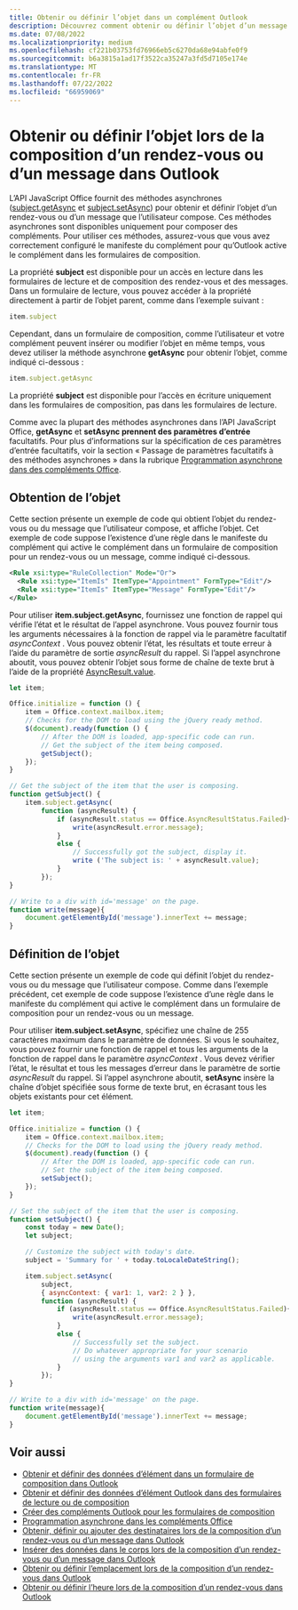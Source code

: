 ```yaml
---
title: Obtenir ou définir l’objet dans un complément Outlook
description: Découvrez comment obtenir ou définir l’objet d’un message ou d’un rendez-vous dans un complément Outlook.
ms.date: 07/08/2022
ms.localizationpriority: medium
ms.openlocfilehash: cf221b03753fd76966eb5c6270da68e94abfe0f9
ms.sourcegitcommit: b6a3815a1ad17f3522ca35247a3fd5d7105e174e
ms.translationtype: MT
ms.contentlocale: fr-FR
ms.lasthandoff: 07/22/2022
ms.locfileid: "66959069"
---
```

# <a name="get-or-set-the-subject-when-composing-an-appointment-or-message-in-outlook"></a>Obtenir ou définir l’objet lors de la composition d’un rendez-vous ou d’un message dans Outlook

L’API JavaScript Office fournit des méthodes asynchrones ([subject.getAsync](/javascript/api/outlook/office.subject#outlook-office-subject-getasync-member(1)) et [subject.setAsync](/javascript/api/outlook/office.subject#outlook-office-subject-setasync-member(1))) pour obtenir et définir l’objet d’un rendez-vous ou d’un message que l’utilisateur compose. Ces méthodes asynchrones sont disponibles uniquement pour composer des compléments. Pour utiliser ces méthodes, assurez-vous que vous avez correctement configuré le manifeste du complément pour qu’Outlook active le complément dans les formulaires de composition.

La propriété **subject** est disponible pour un accès en lecture dans les formulaires de lecture et de composition des rendez-vous et des messages. Dans un formulaire de lecture, vous pouvez accéder à la propriété directement à partir de l’objet parent, comme dans l’exemple suivant :

```js
item.subject
```

Cependant, dans un formulaire de composition, comme l’utilisateur et votre complément peuvent insérer ou modifier l’objet en même temps, vous devez utiliser la méthode asynchrone **getAsync** pour obtenir l’objet, comme indiqué ci-dessous :

```js
item.subject.getAsync
```

La propriété **subject** est disponible pour l’accès en écriture uniquement dans les formulaires de composition, pas dans les formulaires de lecture.

Comme avec la plupart des méthodes asynchrones dans l’API JavaScript Office, **getAsync** et **setAsync prennent des paramètres d’entrée** facultatifs. Pour plus d’informations sur la spécification de ces paramètres d’entrée facultatifs, voir la section « Passage de paramètres facultatifs à des méthodes asynchrones » dans la rubrique [Programmation asynchrone dans des compléments Office](../develop/asynchronous-programming-in-office-add-ins.md).

## <a name="get-the-subject"></a>Obtention de l’objet

Cette section présente un exemple de code qui obtient l’objet du rendez-vous ou du message que l’utilisateur compose, et affiche l’objet. Cet exemple de code suppose l’existence d’une règle dans le manifeste du complément qui active le complément dans un formulaire de composition pour un rendez-vous ou un message, comme indiqué ci-dessous.

```XML
<Rule xsi:type="RuleCollection" Mode="Or">
  <Rule xsi:type="ItemIs" ItemType="Appointment" FormType="Edit"/>
  <Rule xsi:type="ItemIs" ItemType="Message" FormType="Edit"/>
</Rule>
```

Pour utiliser **item.subject.getAsync**, fournissez une fonction de rappel qui vérifie l’état et le résultat de l’appel asynchrone. Vous pouvez fournir tous les arguments nécessaires à la fonction de rappel via le paramètre facultatif  _asyncContext_ . Vous pouvez obtenir l’état, les résultats et toute erreur à l’aide du paramètre de sortie  _asyncResult_ du rappel. Si l’appel asynchrone aboutit, vous pouvez obtenir l’objet sous forme de chaîne de texte brut à l’aide de la propriété [AsyncResult.value](/javascript/api/office/office.asyncresult#office-office-asyncresult-value-member).

```js
let item;

Office.initialize = function () {
    item = Office.context.mailbox.item;
    // Checks for the DOM to load using the jQuery ready method.
    $(document).ready(function () {
        // After the DOM is loaded, app-specific code can run.
        // Get the subject of the item being composed.
        getSubject();
    });
}

// Get the subject of the item that the user is composing.
function getSubject() {
    item.subject.getAsync(
        function (asyncResult) {
            if (asyncResult.status == Office.AsyncResultStatus.Failed){
                write(asyncResult.error.message);
            }
            else {
                // Successfully got the subject, display it.
                write ('The subject is: ' + asyncResult.value);
            }
        });
}

// Write to a div with id='message' on the page.
function write(message){
    document.getElementById('message').innerText += message; 
}
```

## <a name="set-the-subject"></a>Définition de l’objet

Cette section présente un exemple de code qui définit l’objet du rendez-vous ou du message que l’utilisateur compose. Comme dans l’exemple précédent, cet exemple de code suppose l’existence d’une règle dans le manifeste du complément qui active le complément dans un formulaire de composition pour un rendez-vous ou un message.

Pour utiliser **item.subject.setAsync**, spécifiez une chaîne de 255 caractères maximum dans le paramètre de données. Si vous le souhaitez, vous pouvez fournir une fonction de rappel et tous les arguments de la fonction de rappel dans le paramètre  _asyncContext_ . Vous devez vérifier l’état, le résultat et tous les messages d’erreur dans le paramètre de sortie  _asyncResult_ du rappel. Si l’appel asynchrone aboutit, **setAsync** insère la chaîne d’objet spécifiée sous forme de texte brut, en écrasant tous les objets existants pour cet élément.

```js
let item;

Office.initialize = function () {
    item = Office.context.mailbox.item;
    // Checks for the DOM to load using the jQuery ready method.
    $(document).ready(function () {
        // After the DOM is loaded, app-specific code can run.
        // Set the subject of the item being composed.
        setSubject();
    });
}

// Set the subject of the item that the user is composing.
function setSubject() {
    const today = new Date();
    let subject;

    // Customize the subject with today's date.
    subject = 'Summary for ' + today.toLocaleDateString();

    item.subject.setAsync(
        subject,
        { asyncContext: { var1: 1, var2: 2 } },
        function (asyncResult) {
            if (asyncResult.status == Office.AsyncResultStatus.Failed){
                write(asyncResult.error.message);
            }
            else {
                // Successfully set the subject.
                // Do whatever appropriate for your scenario
                // using the arguments var1 and var2 as applicable.
            }
        });
}

// Write to a div with id='message' on the page.
function write(message){
    document.getElementById('message').innerText += message; 
}
```

## <a name="see-also"></a>Voir aussi

- [Obtenir et définir des données d’élément dans un formulaire de composition dans Outlook](get-and-set-item-data-in-a-compose-form.md)
- [Obtenir et définir des données d’élément Outlook dans des formulaires de lecture ou de composition](item-data.md)
- [Créer des compléments Outlook pour les formulaires de composition](compose-scenario.md)
- [Programmation asynchrone dans les compléments Office](../develop/asynchronous-programming-in-office-add-ins.md)
- [Obtenir, définir ou ajouter des destinataires lors de la composition d’un rendez-vous ou d’un message dans Outlook](get-set-or-add-recipients.md)  
- [Insérer des données dans le corps lors de la composition d’un rendez-vous ou d’un message dans Outlook](insert-data-in-the-body.md)
- [Obtenir ou définir l’emplacement lors de la composition d’un rendez-vous dans Outlook](get-or-set-the-location-of-an-appointment.md)
- [Obtenir ou définir l’heure lors de la composition d’un rendez-vous dans Outlook](get-or-set-the-time-of-an-appointment.md)
